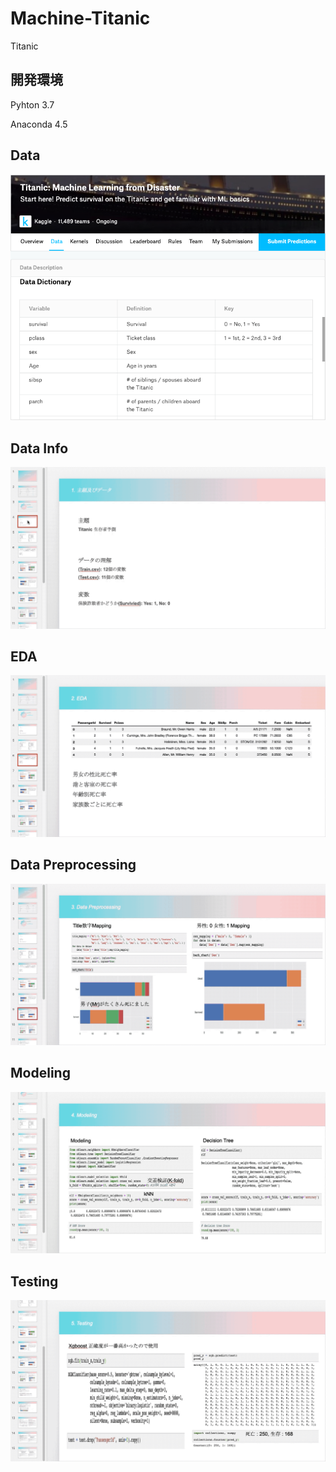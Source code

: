 # Machine-Titanic
Titanic

## 開発環境
Pyhton 3.7 <br>

Anaconda 4.5<br>


## Data
![titanic](/Titanic/titanic.png)<br>

## Data Info
![titanic](/Titanic/1.gif)<br>

## EDA
![titanic](/Titanic/2.EDA.gif)<br>

## Data Preprocessing
![titanic](/Titanic/3.DataProcessing.gif)<br>

## Modeling
![titanic](/Titanic/4.Modeling.gif)<br>

## Testing
![titanic](/Titanic/5.Testing.gif)<br>
